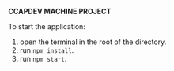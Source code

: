 **CCAPDEV MACHINE PROJECT**

To start the application:

1. open the terminal in the root of the directory.
2. run `npm install`.
3. run `npm start`.

